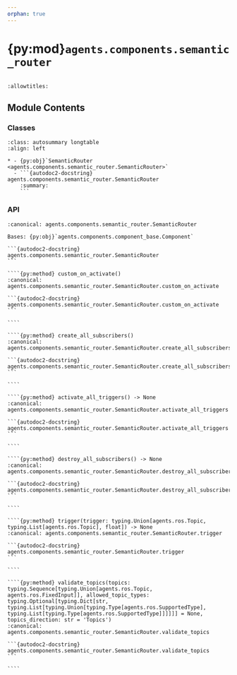 ```yaml
---
orphan: true
---
```


# {py:mod}`agents.components.semantic_router`

```{py:module} agents.components.semantic_router
```

```{autodoc2-docstring} agents.components.semantic_router
:allowtitles:
```

## Module Contents

### Classes

````{list-table}
:class: autosummary longtable
:align: left

* - {py:obj}`SemanticRouter <agents.components.semantic_router.SemanticRouter>`
  - ```{autodoc2-docstring} agents.components.semantic_router.SemanticRouter
    :summary:
    ```
````

### API

`````{py:class} SemanticRouter(*, inputs: typing.List[agents.ros.Topic], routes: typing.List[agents.ros.Route], config: agents.config.SemanticRouterConfig, db_client: agents.clients.db_base.DBClient, default_route: typing.Optional[agents.ros.Route] = None, component_name: str, **kwargs)
:canonical: agents.components.semantic_router.SemanticRouter

Bases: {py:obj}`agents.components.component_base.Component`

```{autodoc2-docstring} agents.components.semantic_router.SemanticRouter
```

````{py:method} custom_on_activate()
:canonical: agents.components.semantic_router.SemanticRouter.custom_on_activate

```{autodoc2-docstring} agents.components.semantic_router.SemanticRouter.custom_on_activate
```

````

````{py:method} create_all_subscribers()
:canonical: agents.components.semantic_router.SemanticRouter.create_all_subscribers

```{autodoc2-docstring} agents.components.semantic_router.SemanticRouter.create_all_subscribers
```

````

````{py:method} activate_all_triggers() -> None
:canonical: agents.components.semantic_router.SemanticRouter.activate_all_triggers

```{autodoc2-docstring} agents.components.semantic_router.SemanticRouter.activate_all_triggers
```

````

````{py:method} destroy_all_subscribers() -> None
:canonical: agents.components.semantic_router.SemanticRouter.destroy_all_subscribers

```{autodoc2-docstring} agents.components.semantic_router.SemanticRouter.destroy_all_subscribers
```

````

````{py:method} trigger(trigger: typing.Union[agents.ros.Topic, typing.List[agents.ros.Topic], float]) -> None
:canonical: agents.components.semantic_router.SemanticRouter.trigger

```{autodoc2-docstring} agents.components.semantic_router.SemanticRouter.trigger
```

````

````{py:method} validate_topics(topics: typing.Sequence[typing.Union[agents.ros.Topic, agents.ros.FixedInput]], allowed_topic_types: typing.Optional[typing.Dict[str, typing.List[typing.Union[typing.Type[agents.ros.SupportedType], typing.List[typing.Type[agents.ros.SupportedType]]]]]] = None, topics_direction: str = 'Topics')
:canonical: agents.components.semantic_router.SemanticRouter.validate_topics

```{autodoc2-docstring} agents.components.semantic_router.SemanticRouter.validate_topics
```

````

`````

